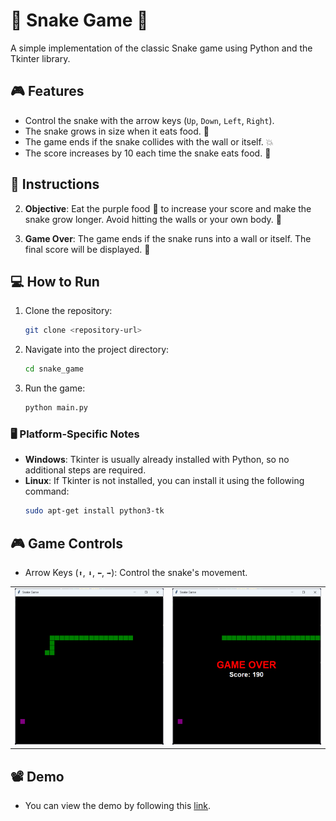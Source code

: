 # 🐍 Snake Game 🐍

A simple implementation of the classic Snake game using Python and the Tkinter library.

## 🎮 Features

- Control the snake with the arrow keys (`Up`, `Down`, `Left`, `Right`).
- The snake grows in size when it eats food. 🍏
- The game ends if the snake collides with the wall or itself. 💥
- The score increases by 10 each time the snake eats food. 🎯

## 🚀 Instructions
   
2. **Objective**: Eat the purple food 🍇 to increase your score and make the snake grow longer. Avoid hitting the walls or your own body. 🚫

3. **Game Over**: The game ends if the snake runs into a wall or itself. The final score will be displayed. 🏁

## 💻 How to Run

1. Clone the repository:
   ```bash
   git clone <repository-url>
   ```

2. Navigate into the project directory:
   ```bash
   cd snake_game
   ```

3. Run the game:
   ```bash
   python main.py
   ```

### 🖥️ Platform-Specific Notes

- **Windows**: Tkinter is usually already installed with Python, so no additional steps are required.
- **Linux**: If Tkinter is not installed, you can install it using the following command:
  ```bash
  sudo apt-get install python3-tk
  ```

## 🎮 Game Controls

- Arrow Keys (`⬆️`, `⬇️`, `⬅️`, `➡️`): Control the snake's movement.

|         |         |
|---------|---------|
| ![Image 1](./assets/snake_1.png) | ![Image 2](./assets/snake_2.png) |

## 📽️ Demo
- You can view the demo by following this [link](https://drive.google.com/file/d/1Px8KlthYqNU0XQ7wT2w3ImwHUWN2WgLE/view?usp=sharing).